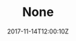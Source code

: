 ---
title: 'None'
draft: false
path: 03-mindello/_NIC0517.JPG
description: ''
date: 2017-11-14T12:00:10Z
location: None
size: 6000x4000
catergory: mindello
--- 